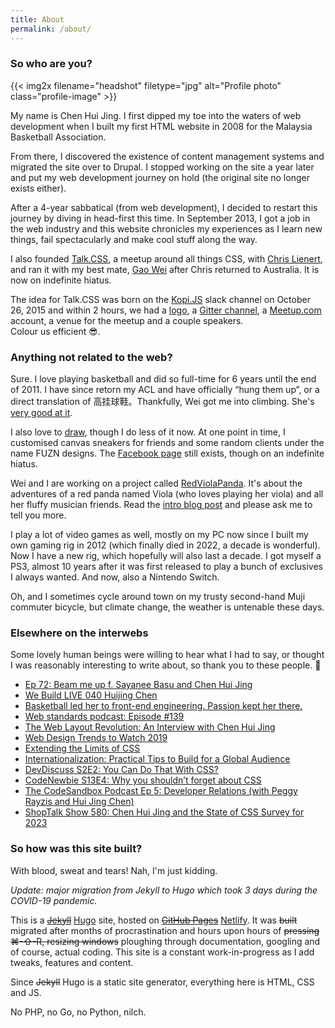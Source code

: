 ```yaml
---
title: About
permalink: /about/
---
```


### So who are you?

{{< img2x filename="headshot" filetype="jpg" alt="Profile photo" class="profile-image" >}}

My name is Chen Hui Jing. I first dipped my toe into the waters of web development when I built my first HTML website in 2008 for the Malaysia Basketball Association.

From there, I discovered the existence of content management systems and migrated the site over to Drupal. I stopped working on the site a year later and put my web development journey on hold (the original site no longer exists either).

After a 4-year sabbatical (from web development), I decided to restart this journey by diving in head-first this time. In September 2013, I got a job in the web industry and this website chronicles my experiences as I learn new things, fail spectacularly and make cool stuff along the way.

I also founded [Talk.CSS](https://singaporecss.github.io), a meetup around all things CSS, with [Chris Lienert](https://twitter.com/cliener), and ran it with my best mate, [Gao Wei](https://twitter.com/wgao19) after Chris returned to Australia. It is now on indefinite hiatus.

The idea for Talk.CSS was born on the [Kopi.JS](http://kopijs.org/) slack channel on October 26, 2015 and within 2 hours, we had a [logo](https://github.com/Singapore-CSS/logo), a [Gitter channel](https://gitter.im/Singapore-CSS/discussions), a [Meetup.com](http://www.meetup.com/Singapore-CSS/) account, a venue for the meetup and a couple speakers.  
Colour us efficient <span class="emoji" role="img" tabindex="0" aria-label="smiling face with sunglasses">&#x1F60E;</span>.

### Anything not related to the web?

Sure. I love playing basketball and did so full-time for 6 years until the end of 2011. I have since retorn my ACL and have officially “hung them up”, or a direct translation of 高挂球鞋。Thankfully, Wei got me into climbing. She's [very good at it](https://instagram.com/_weiclimbs).

I also love to [draw](http://cyern.deviantart.com), though I do less of it now. At one point in time, I customised canvas sneakers for friends and some random clients under the name FUZN designs. The [Facebook page](https://www.facebook.com/fuzndesigns?fref=ts) still exists, though on an indefinite hiatus.

Wei and I are working on a project called [RedViolaPanda](https://redviolapanda.com/). It's about the adventures of a red panda named Viola (who loves playing her viola) and all her fluffy musician friends. Read the [intro blog post](/blog/what-is-redviolapanda) and please ask me to tell you more.

I play a lot of video games as well, mostly on my PC now since I built my own gaming rig in 2012 (which finally died in 2022, a decade is wonderful). Now I have a new rig, which hopefully will also last a decade. I got myself a PS3, almost 10 years after it was first released to play a bunch of exclusives I always wanted. And now, also a Nintendo Switch.

Oh, and I sometimes cycle around town on my trusty second-hand Muji commuter bicycle, but climate change, the weather is untenable these days.

### Elsewhere on the interwebs

<p class="no-margin">Some lovely human beings were willing to hear what I had to say, or thought I was reasonably interesting to write about, so thank you to these people. <span class="emoji" role="img" tabindex="0" aria-label="hugging face">&#x1F917;</span></p>

<ul>
  <li class="no-margin"><a href="https://web.archive.org/web/20170105035545/http://www.tomboy-tarts.com/tomboy-tirade-ep-72-comedy-podcast-beam-me-up-f-sayanee-basu-and-chen-huijing/">Ep 72: Beam me up f. Sayanee Basu and Chen Hui Jing</a></li>
  <li class="no-margin"><a href="https://web.archive.org/web/20170105040057/https://live.webuild.sg/040-huijing-chen/">We Build LIVE 040 Huijing Chen</a></li>
  <li class="no-margin"><a href="https://www.techinasia.com/talk/developer-spotlight-chen-huijing">Basketball led her to front-end engineering. Passion kept her there.</a></li>
  <li class="no-margin"><a href="https://youtu.be/aZP_ZigqM1k">Web standards podcast: Episode #139</a></li>
  <li class="no-margin"><a href="https://mediatemple.net/blog/tips/the-web-layout-revolution-with-css/">The Web Layout Revolution: An Interview with Chen Hui Jing</a></li>
  <li class="no-margin"><a href="https://www.shopify.com/partners/blog/web-design-trends#2019">Web Design Trends to Watch 2019</a></li>
  <li class="no-margin"><a href="https://www.welcometothejungle.com/en/articles/btc-css-limits">Extending the Limits of CSS</a></li>
  <li class="no-margin"><a href="https://www.shopify.com/partners/blog/internationalization">Internationalization: Practical Tips to Build for a Global Audience</a></li>
  <li class="no-margin"><a href="https://dev.to/devteam/devdiscuss-s2e2-you-can-do-that-with-css-3f9e">DevDiscuss S2E2: You Can Do That With CSS?</a></li>
  <li class="no-margin"><a href="https://www.codenewbie.org/podcast/why-you-shouldn-t-forget-about-css">CodeNewbie S13E4: Why you shouldn’t forget about CSS</a></li>
  <li class="no-margin"><a href="https://podcasts.apple.com/us/podcast/developer-relations-with-peggy-rayzis-and-hui-jing-chen/id1558498059?i=1000524055128">The CodeSandbox Podcast Ep 5: Developer Relations (with Peggy Rayzis and Hui Jing Chen)</a></li>
  <li><a href="https://shoptalkshow.com/580/">ShopTalk Show 580: Chen Hui Jing and the State of CSS Survey for 2023</a></li>
</ul>

### So how was this site built?

With blood, sweat and tears! Nah, I'm just kidding.

_Update: major migration from Jekyll to Hugo which took 3 days during the COVID-19 pandemic._

This is a ~~[Jekyll](http://jekyllrb.com/)~~ [Hugo](https://gohugo.io/) site, hosted on ~~[GitHub Pages](https://pages.github.com/)~~ [Netlify](https://www.netlify.com/). It was ~~built~~ migrated after months of procrastination and hours upon hours of ~~pressing ⌘-⇧-R, resizing windows~~ ploughing through documentation, googling and of course, actual coding. This site is a constant work-in-progress as I add tweaks, features and content.

Since ~~Jekyll~~ Hugo is a static site generator, everything here is HTML, CSS and JS.

No PHP, no Go, no Python, nilch.
